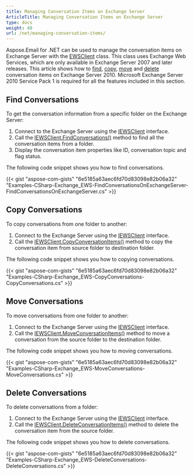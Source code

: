 ```yaml
---
title: Managing Conversation Items on Exchange Server 
ArticleTitle: Managing Conversation Items on Exchange Server 
type: docs
weight: 40
url: /net/managing-conversation-items/
---
```



Aspose.Email for .NET can be used to manage the conversation items on Exchange Server with the [EWSClient](https://reference.aspose.com/email/net/aspose.email.clients.exchange.webservice/ewsclient/) class. This class uses Exchange Web Services, which are only available in Exchange Server 2007 and later releases. This article shows how to [find](#finding-conversations), [copy](#copying-conversations), [move](#moving-conversations) and [delete](#deleting-conversations) conversation items on Exchange Server 2010. Microsoft Exchange Server 2010 Service Pack 1 is required for all the features included in this section.

## **Find Conversations**

To get the conversation information from a specific folder on the Exchange Server:

1. Connect to the Exchange Server using the [IEWSClient](https://reference.aspose.com/email/net/aspose.email.clients.exchange.webservice/iewsclient/) interface.
1. Call the [IEWSClient.FindConversations()](https://reference.aspose.com/email/net/aspose.email.clients.exchange.webservice/iewsclient/findconversations/#findconversations) method to find all the conversation items from a folder.
1. Display the conversation item properties like ID, conversation topic and flag status.

The following code snippet shows you how to find conversations.

{{< gist "aspose-com-gists" "6e5185a63aec6fd70d83098e82b06a32" "Examples-CSharp-Exchange_EWS-FindConversationsOnExchangeServer-FindConversationsOnExchangeServer.cs" >}}

## **Copy Conversations**

To copy conversations from one folder to another:

1. Connect to the Exchange Server using the [IEWSClient](https://reference.aspose.com/email/net/aspose.email.clients.exchange.webservice/iewsclient/) interface.
1. Call the [IEWSClient.CopyConversationItems()](https://reference.aspose.com/email/net/aspose.email.clients.exchange.webservice/iewsclient/copyconversationitems/#copyconversationitems) method to copy the conversation item from source folder to destination folder.

The following code snippet shows you how to copying conversations.

{{< gist "aspose-com-gists" "6e5185a63aec6fd70d83098e82b06a32" "Examples-CSharp-Exchange_EWS-CopyConversations-CopyConversations.cs" >}}

## **Move Conversations**

To move conversations from one folder to another:

1. Connect to the Exchange Server using the [IEWSClient](https://reference.aspose.com/email/net/aspose.email.clients.exchange.webservice/iewsclient/) interface.
1. Call the [IEWSClient.MoveConversationItems()](https://reference.aspose.com/email/net/aspose.email.clients.exchange.webservice/iewsclient/moveconversationitems/#moveconversationitems) method to move a conversation from the source folder to the destination folder.

The following code snippet shows you how to moving conversations.

{{< gist "aspose-com-gists" "6e5185a63aec6fd70d83098e82b06a32" "Examples-CSharp-Exchange_EWS-MoveConversations-MoveConversations.cs" >}}

## **Delete Conversations**

To delete conversations from a folder:

1. Connect to the Exchange Server using the [IEWSClient](https://reference.aspose.com/email/net/aspose.email.clients.exchange.webservice/iewsclient/) interface.
1. Call the [IEWSClient.DeleteConversationItems()](https://reference.aspose.com/email/net/aspose.email.clients.exchange.webservice/iewsclient/deleteconversationitems/#deleteconversationitems) method to delete the conversation item from the source folder.

The following code snippet shows you how to delete conversations.

{{< gist "aspose-com-gists" "6e5185a63aec6fd70d83098e82b06a32" "Examples-CSharp-Exchange_EWS-DeleteConversations-DeleteConversations.cs" >}}
